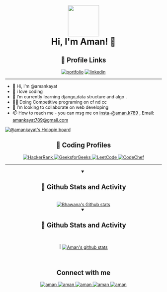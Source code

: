 
<h1 align="center"> <img  src = "https://media.giphy.com/media/HEURGne9Vj856oivkD/giphy.gif" width="100px" height="100px" align="center"> <br> Hi, I'm Aman! 👋</h1>
<div align="center">

## 🔗 Profile Links
[![portfolio](https://img.shields.io/badge/my_portfolio-000?style=for-the-badge&logo=ko-fi&logoColor=white)](http://portfolioaman.pythonanywhere.com/)
[![linkedin](https://img.shields.io/badge/linkedin-0A66C2?style=for-the-badge&logo=linkedin&logoColor=white)](https://www.linkedin.com/in/aman-kayat-554195186/)


</div>

<hr>

- 👋 Hi, I’m @amankayat
- 👀 i love coding 
- 🌱 I’m currently learning django,data structure and algo .
- 🧑‍💻 Doing Competitive programing on cf nd cc
- 💞️ I’m looking to collaborate on web developing
- 📫 How to reach me - you can msg me on insta-@aman.k789 , Email: amankayat789@gmail.com


[![@amankayat's Holopin board](https://holopin.io/api/user/board?user=amankayat)](https://holopin.io/@amankayat)

<div align="center">
  <h2>🚀 Coding Profiles</h2>
  <a href="https://www.hackerrank.com/amankayat789?hr_r=1">
    <img src="https://img.shields.io/badge/HackerRank-25D366?style=for-the-badge&logo=hackerrank&logoColor=white" alt="HackerRank">
  </a>
  <a href="https://auth.geeksforgeeks.org/user/amankayat">
    <img src="https://img.shields.io/badge/GeeksforGeeks-0F9D58?style=for-the-badge&logo=geeksforgeeks&logoColor=white" alt="GeeksforGeeks">
  </a>
  <a href="https://leetcode.com/amankayat/">
    <img src="https://img.shields.io/badge/LeetCode-FFA116?style=for-the-badge&logo=leetcode&logoColor=black" alt="LeetCode">
  </a>
  <a href="https://www.codechef.com/users/amankayat">
    <img src="https://img.shields.io/badge/CodeChef-5B4638?style=for-the-badge&logo=codechef&logoColor=white" alt="CodeChef">
  </a>

<hr>
<!-- Stats of my activity on Github -->
<details open> 
  <summary><h2>📶 Github Stats and Activity</h2></summary>
  <br>
  <a href="https://github.com/bhawana30">
    <img align="center" src="https://streak-stats.demolab.com/?user=bhawana30&theme=highcontrast" alt="Bhawana's Github stats">
  </a>
  <br>
</details>


<!---
amankayat/amankayat is a ✨ special ✨ repository because its `README.md` (this file) appears on your GitHub profile.
You can click the Preview link to take a look at your changes.
--->
<!-- Stats of my activity on Github -->

<details open> 
  <summary><h2>📶 Github Stats and Activity</h2></summary>

<br>

| <a href="https://github.com/amankayat"><img align="center" src="https://streak-stats.demolab.com/?user=amankayat&theme=highcontrast" alt="Aman's github stats" /></a> 
    
<br>
    
</details>






<h2 align="center">Connect with me</h2>

<p align="center">
  
 <a href="https://www.linkedin.com/in/aman-kayat-554195186/">
   <img alt="aman" src="https://img.shields.io/badge/-aman-blue?style=flat-square&logo=Linkedin&logoColor=white&link=https://www.linkedin.com/in/aman-kayat-554195186/" />
 </a>
  
 <a href="mailto:amankayat789@gmail.com">
   <img alt="aman" src="https://img.shields.io/badge/-aman-orange?style=flat-square&logo=Gmail&logoColor=white&link=mailto:amankayat789@gmail.com" />
 </a>
  
 <a href="https://www.instagram.com/aman.k789/">
   <img alt="aman" src="https://img.shields.io/badge/-aman.k-red?style=flat-square&logo=Instagram&logoColor=white&link=https://www.instagram.com/aman.k789/" />
 </a>

 </a>

  <a href="https://dev.to/amankayat">
   <img alt="aman" src="https://img.shields.io/badge/-aman-black?style=flat-square&logo=Dev&logoColor=white&link=https://dev.to/amankayat" />
 </a>
 

 
 <a href="https://github.com/amankayat">
   <img alt="aman" src="https://img.shields.io/github/followers/amankayat?label=follow&style=social" />
 </a>   
 
</p>
